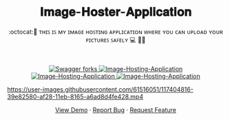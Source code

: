
 <h1 align="center"> 𝐈𝐦𝐚𝐠𝐞-𝐇𝐨𝐬𝐭𝐞𝐫-𝐀𝐩𝐩𝐥𝐢𝐜𝐚𝐭𝐢𝐨𝐧</h1>

<p align="center">:octocat:🌟 ᴛʜɪꜱ ɪꜱ ᴍʏ ɪᴍᴀɢᴇ ʜᴏꜱᴛɪɴɢ ᴀᴘᴘʟɪᴄᴀᴛɪᴏɴ ᴡʜᴇʀᴇ ʏᴏᴜ ᴄᴀɴ ᴜᴘʟᴏᴀᴅ ʏᴏᴜʀ ᴘɪᴄᴛᴜʀᴇꜱ ꜱᴀꜰᴇʟʏ 💻 🎯🚀 <p><br>
 <p align="center">
 <a href="https://github.com/ashish2030/Image-Hosting-Application/fork" target="blank">
 <img src="https://img.shields.io/github/forks/ashish2030/Image-Hosting-Application?style=flat-square" alt="Swagger forks"/>
</a>
<a href="https://github.com/ashish2030/Swagger/stargazers" target="blank">
<img src="https://img.shields.io/github/stars/ashish2030/Image-Hosting-Application?style=flat-square" alt="Image-Hosting-Application"/>
</a>
<a href="https://github.com/ashish2030/Swagger/issues" target="blank">
<img src="https://img.shields.io/github/issues/ashish2030/Image-Hosting-Application?style=flat-square" alt="Image-Hosting-Application"/>
</a>
<a href="https://github.com/ashish2030/Swagger/pulls" target="blank">
<img src="https://img.shields.io/github/issues-pr/ashish2030/Image-Hosting-Application?style=flat-square" alt="Image-Hosting-Application"/>
</a>
</p>
  
https://user-images.githubusercontent.com/61516051/117404816-39e82580-af28-11eb-8165-a6ad8d4fe428.mp4


<p align="center">
    <a href="https://image-hoster-ashish.herokuapp.com/" target="blank">View Demo</a>
    ·
    <a href="https://github.com/ashish2030/Image-Hosting-Application/issues/new/choose">Report Bug</a>
    ·
    <a href="https://github.com/ashish2030/Image-Hosting-Application/issues/new/choose">Request Feature</a>
</p>


